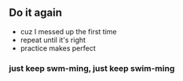 ## Do it again
 * cuz I messed up the first time
 * repeat until it's right
 * practice makes perfect
 
 ### just keep swm-ming, just keep swim-ming